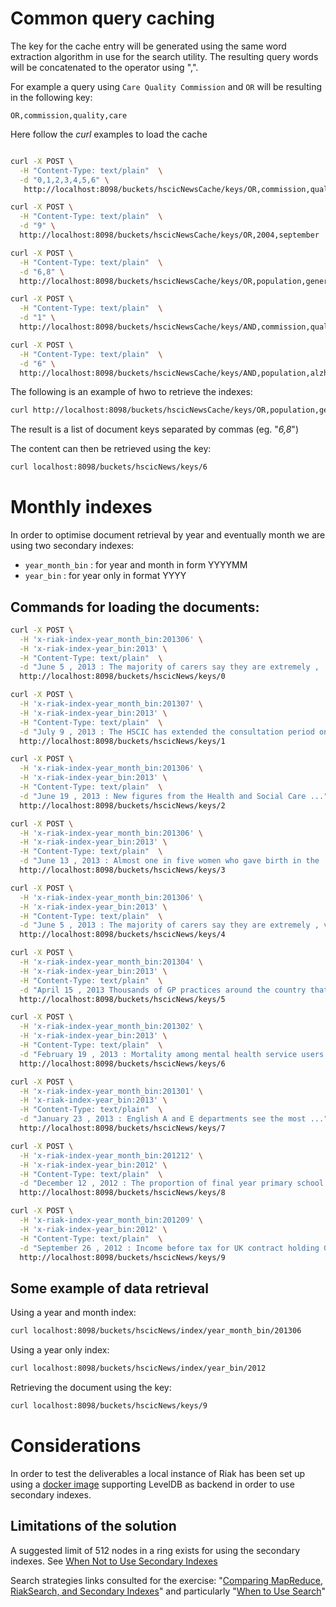 # Common query caching

The key for the cache entry will be generated using the same word extraction algorithm
in use for the search utility.
The resulting query words will be concatenated to the operator using ",".

For example a query using `Care Quality Commission` and `OR` will be resulting in the following
key:

```
OR,commission,quality,care
```


Here follow the *curl* examples to load the cache

```bash

curl -X POST \
  -H "Content-Type: text/plain"  \
  -d "0,1,2,3,4,5,6" \
   http://localhost:8098/buckets/hscicNewsCache/keys/OR,commission,quality,care

curl -X POST \
  -H "Content-Type: text/plain"  \
  -d "9" \
  http://localhost:8098/buckets/hscicNewsCache/keys/OR,2004,september

curl -X POST \
  -H "Content-Type: text/plain"  \
  -d "6,8" \
  http://localhost:8098/buckets/hscicNewsCache/keys/OR,population,generally,general

curl -X POST \
  -H "Content-Type: text/plain"  \
  -d "1" \
  http://localhost:8098/buckets/hscicNewsCache/keys/AND,commission,quality,admission,care

curl -X POST \
  -H "Content-Type: text/plain"  \
  -d "6" \
  http://localhost:8098/buckets/hscicNewsCache/keys/AND,population,alzheimer,general
```

The following is an example of hwo to retrieve the indexes:
```bash
curl http://localhost:8098/buckets/hscicNewsCache/keys/OR,population,generally,general
```
The result is a list of document keys separated by commas (eg. "*6,8*")

The content can then be retrieved using the key:
```bash
curl localhost:8098/buckets/hscicNews/keys/6
```


# Monthly indexes

In order to optimise document retrieval by year and eventually month we are using two secondary indexes:
- `year_month_bin` : for year and month in form YYYYMM
- `year_bin` : for year only in format YYYY

## Commands for loading the documents:
```bash
curl -X POST \
  -H 'x-riak-index-year_month_bin:201306' \
  -H 'x-riak-index-year_bin:2013' \
  -H "Content-Type: text/plain"  \
  -d "June 5 , 2013 : The majority of carers say they are extremely , ..." \
  http://localhost:8098/buckets/hscicNews/keys/0

curl -X POST \
  -H 'x-riak-index-year_month_bin:201307' \
  -H 'x-riak-index-year_bin:2013' \
  -H "Content-Type: text/plain"  \
  -d "July 9 , 2013 : The HSCIC has extended the consultation period on ..." \
  http://localhost:8098/buckets/hscicNews/keys/1

curl -X POST \
  -H 'x-riak-index-year_month_bin:201306' \
  -H 'x-riak-index-year_bin:2013' \
  -H "Content-Type: text/plain"  \
  -d "June 19 , 2013 : New figures from the Health and Social Care ..." \
  http://localhost:8098/buckets/hscicNews/keys/2

curl -X POST \
  -H 'x-riak-index-year_month_bin:201306' \
  -H 'x-riak-index-year_bin:2013' \
  -H "Content-Type: text/plain"  \
  -d "June 13 , 2013 : Almost one in five women who gave birth in the ... " \
  http://localhost:8098/buckets/hscicNews/keys/3

curl -X POST \
  -H 'x-riak-index-year_month_bin:201306' \
  -H 'x-riak-index-year_bin:2013' \
  -H "Content-Type: text/plain"  \
  -d "June 5 , 2013 : The majority of carers say they are extremely , very ..." \
  http://localhost:8098/buckets/hscicNews/keys/4

curl -X POST \
  -H 'x-riak-index-year_month_bin:201304' \
  -H 'x-riak-index-year_bin:2013' \
  -H "Content-Type: text/plain"  \
  -d "April 15 , 2013 Thousands of GP practices around the country that ..." \
  http://localhost:8098/buckets/hscicNews/keys/5

curl -X POST \
  -H 'x-riak-index-year_month_bin:201302' \
  -H 'x-riak-index-year_bin:2013' \
  -H "Content-Type: text/plain"  \
  -d "February 19 , 2013 : Mortality among mental health service users ... " \
  http://localhost:8098/buckets/hscicNews/keys/6

curl -X POST \
  -H 'x-riak-index-year_month_bin:201301' \
  -H 'x-riak-index-year_bin:2013' \
  -H "Content-Type: text/plain"  \
  -d "January 23 , 2013 : English A and E departments see the most ..." \
  http://localhost:8098/buckets/hscicNews/keys/7

curl -X POST \
  -H 'x-riak-index-year_month_bin:201212' \
  -H 'x-riak-index-year_bin:2012' \
  -H "Content-Type: text/plain"  \
  -d "December 12 , 2012 : The proportion of final year primary school ..." \
  http://localhost:8098/buckets/hscicNews/keys/8

curl -X POST \
  -H 'x-riak-index-year_month_bin:201209' \
  -H 'x-riak-index-year_bin:2012' \
  -H "Content-Type: text/plain"  \
  -d "September 26 , 2012 : Income before tax for UK contract holding GPs ..." \
  http://localhost:8098/buckets/hscicNews/keys/9
```

## Some example of data retrieval

Using a year and month index:

```bash
curl localhost:8098/buckets/hscicNews/index/year_month_bin/201306
```

Using a year only index:

```bash
curl localhost:8098/buckets/hscicNews/index/year_bin/2012
```

Retrieving the document using the key:

```bash
curl localhost:8098/buckets/hscicNews/keys/9
```

# Considerations

In order to test the deliverables a local instance of Riak has been set up using a
[docker image](https://hub.docker.com/r/lapax/riak) supporting LevelDB as backend
in order to use secondary indexes.


## Limitations of the solution
 
A suggested limit of 512 nodes in a ring exists for using the secondary indexes.
See [When Not to Use Secondary Indexes](http://docs.basho.com/riak/1.2.0/tutorials/querying/Secondary-Indexes/#When-Not-to-Use-Secondary-Indexes)

Search strategies links consulted for the exercise:
"[Comparing MapReduce, RiakSearch, and Secondary Indexes](http://docs.basho.com/riak/1.2.0/tutorials/querying/)"
and particularly
"[When to Use Search](http://docs.basho.com/riak/1.2.0/tutorials/querying/Riak-Search/#When-to-Use-Search)"

 